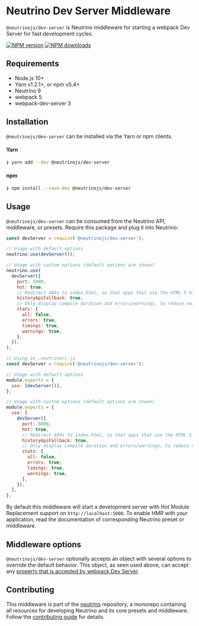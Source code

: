 # Neutrino Dev Server Middleware

`@neutrinojs/dev-server` is Neutrino middleware for starting a webpack Dev
Server for fast development cycles.

[![NPM version][npm-image]][npm-url] [![NPM downloads][npm-downloads]][npm-url]

## Requirements

- Node.js 10+
- Yarn v1.2.1+, or npm v5.4+
- Neutrino 9
- webpack 5
- webpack-dev-server 3

## Installation

`@neutrinojs/dev-server` can be installed via the Yarn or npm clients.

#### Yarn

```bash
❯ yarn add --dev @neutrinojs/dev-server
```

#### npm

```bash
❯ npm install --save-dev @neutrinojs/dev-server
```

## Usage

`@neutrinojs/dev-server` can be consumed from the Neutrino API, middleware, or
presets. Require this package and plug it into Neutrino:

```js
const devServer = require('@neutrinojs/dev-server');

// Usage with default options
neutrino.use(devServer());

// Usage with custom options (default options are shown)
neutrino.use(
  devServer({
    port: 5000,
    hot: true,
    // Redirect 404s to index.html, so that apps that use the HTML 5 History API work.
    historyApiFallback: true,
    // Only display compile duration and errors/warnings, to reduce noise when rebuilding.
    stats: {
      all: false,
      errors: true,
      timings: true,
      warnings: true,
    },
  }),
);
```

```js
// Using in .neutrinorc.js
const devServer = require('@neutrinojs/dev-server');

// Usage with default options
module.exports = {
  use: [devServer()],
};

// Usage with custom options (default options are shown)
module.exports = {
  use: [
    devServer({
      port: 5000,
      hot: true,
      // Redirect 404s to index.html, so that apps that use the HTML 5 History API work.
      historyApiFallback: true,
      // Only display compile duration and errors/warnings, to reduce noise when rebuilding.
      stats: {
        all: false,
        errors: true,
        timings: true,
        warnings: true,
      },
    }),
  ],
};
```

By default this middleware will start a development server with Hot Module
Replacement support on `http://localhost:5000`. To enable HMR with your
application, read the documentation of corresponding Neutrino preset or
middleware.

## Middleware options

`@neutrinojs/dev-server` optionally accepts an object with several options to
override the default behavior. This object, as seen used above, can accept any
[property that is accepted by webpack Dev Server](https://webpack.js.org/configuration/dev-server/).

## Contributing

This middleware is part of the
[neutrino](https://github.com/neutrinojs/neutrino) repository, a monorepo
containing all resources for developing Neutrino and its core presets and
middleware. Follow the
[contributing guide](https://neutrinojs.org/contributing/) for details.

[npm-image]: https://img.shields.io/npm/v/@neutrinojs/dev-server.svg
[npm-downloads]: https://img.shields.io/npm/dt/@neutrinojs/dev-server.svg
[npm-url]: https://www.npmjs.com/package/@neutrinojs/dev-server
